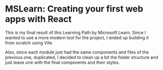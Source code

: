 # MSLearn: Creating your first web apps with React

This is my final result of this Learning Path by Microsoft Learn. Since I wanted to use a more modern tool for the project, I ended up building it from scratch using Vite.

Also, since each module just had the same components and files of the previous one, duplicated, I decided to clean up a bit the folder structure and just leave one with the final components and their styles.
